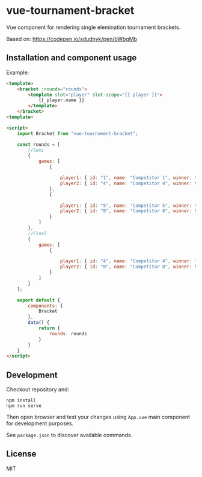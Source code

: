 # vue-tournament-bracket

Vue component for rendering single elemination tournament brackets.

Based on: https://codepen.io/sdudnyk/pen/bWbqMb

## Installation and component usage

Example:
```html
<template>
    <bracket :rounds="rounds">
        <template slot="player" slot-scope="{{ player }}">
            {{ player.name }}
        </template>
    </bracket>
<template>

<script>
    import Bracket from "vue-tournament-bracket";

    const rounds = [
        //Semi
        {
            games: [
                {

                    player1: { id: "1", name: "Competitor 1", winner: false },
                    player2: { id: "4", name: "Competitor 4", winner: true },
                },
                {

                    player1: { id: "5", name: "Competitor 5", winner: false },
                    player2: { id: "8", name: "Competitor 8", winner: true },
                }
            ]
        },
        //Final
        {
            games: [
                {

                    player1: { id: "4", name: "Competitor 4", winner: false },
                    player2: { id: "8", name: "Competitor 8", winner: true },
                }
            ]
        }
    ];

    export default {
        components: {
            Bracket
        },
        data() {
            return {
                rounds: rounds
            }
        }
    }
</script>
```

## Development

Checkout repository and:
```
npm install
npm run serve
```

Then open browser and test your changes using `App.vue` main component for development purposes.

See `package.json` to discover available commands.

## License

MIT
